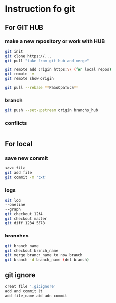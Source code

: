 # Instruction fo git

## For GIT HUB
### make a new repository or work with HUB

```sh
git init
git clone https://...
git pull "take from git hub and merge"

git remote add origin https:\\ (for local repos)
git remote -v
git remote show origin

git pull --rebase **Разобраться**
```
### branch
```sh
git push --set-upstream origin branchs_hub
```
### conflicts
```sh


```
## For local
### save new commit
```sh
save file
git add file
git commit -m 'txt'
```  
### logs
```sh
git log
--oneline
--graph
git checkout 1234
git checkout master
git diff 1234 5678
```
### branches
```sh
git branch name
git checkout branch_name
git merge branch_name to now branch
git branch -d branch_name (del branch)
```
## git ignore
```sh
creat file '.gitignore'
add and commit it
add file_name add adn commit

```
